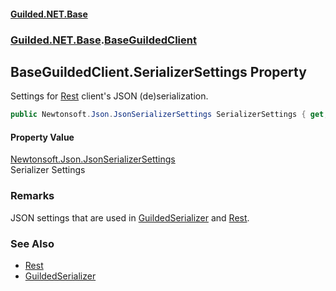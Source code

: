 
#### [Guilded.NET.Base](Guilded_NET_Base 'Guilded.NET.Base')
### [Guilded.NET.Base](Guilded_NET_Base#Guilded_NET_Base 'Guilded.NET.Base').[BaseGuildedClient](BaseGuildedClient 'Guilded.NET.Base.BaseGuildedClient')
## BaseGuildedClient.SerializerSettings Property

Settings for [Rest](BaseGuildedClient_Rest 'Guilded.NET.Base.BaseGuildedClient.Rest') client's JSON (de)serialization.
```csharp
public Newtonsoft.Json.JsonSerializerSettings SerializerSettings { get; set; }
```


#### Property Value
[Newtonsoft.Json.JsonSerializerSettings](https://docs.microsoft.com/en-us/dotnet/api/Newtonsoft.Json.JsonSerializerSettings 'Newtonsoft.Json.JsonSerializerSettings')  
Serializer Settings

### Remarks
  
JSON settings that are used in [GuildedSerializer](BaseGuildedClient_GuildedSerializer 'Guilded.NET.Base.BaseGuildedClient.GuildedSerializer') and [Rest](BaseGuildedClient_Rest 'Guilded.NET.Base.BaseGuildedClient.Rest').

### See Also
- [Rest](BaseGuildedClient_Rest 'Guilded.NET.Base.BaseGuildedClient.Rest')
- [GuildedSerializer](BaseGuildedClient_GuildedSerializer 'Guilded.NET.Base.BaseGuildedClient.GuildedSerializer')